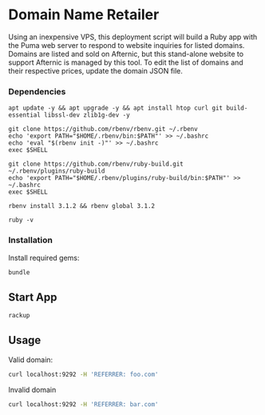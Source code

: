 # Domain Name Retailer

Using an inexpensive VPS, this deployment script will build a Ruby app with the Puma web server to respond to website inquiries for listed domains. Domains are listed and sold on Afternic, but this stand-alone website to support Afternic is managed by this tool. To edit the list of domains and their respective prices, update the domain JSON file.

### Dependencies

```
apt update -y && apt upgrade -y && apt install htop curl git build-essential libssl-dev zlib1g-dev -y

git clone https://github.com/rbenv/rbenv.git ~/.rbenv
echo 'export PATH="$HOME/.rbenv/bin:$PATH"' >> ~/.bashrc
echo 'eval "$(rbenv init -)"' >> ~/.bashrc
exec $SHELL

git clone https://github.com/rbenv/ruby-build.git ~/.rbenv/plugins/ruby-build
echo 'export PATH="$HOME/.rbenv/plugins/ruby-build/bin:$PATH"' >> ~/.bashrc
exec $SHELL

rbenv install 3.1.2 && rbenv global 3.1.2

ruby -v
```

### Installation



Install required gems:

```bash
bundle
```

## Start App

```bash
rackup
```

## Usage

Valid domain:

```bash
curl localhost:9292 -H 'REFERRER: foo.com'
```

Invalid domain

```bash
curl localhost:9292 -H 'REFERRER: bar.com'
```
